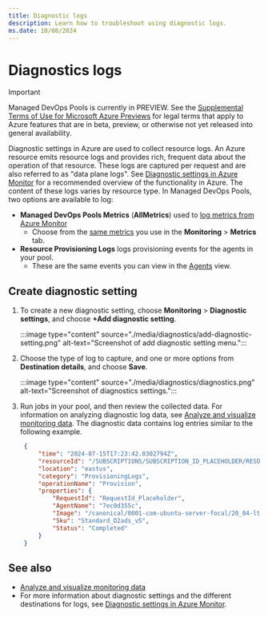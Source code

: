 ```yaml
---
title: Diagnostic logs
description: Learn how to troubleshoot using diagnostic logs.
ms.date: 10/08/2024
---
```


# Diagnostics logs

> [!IMPORTANT]
> Managed DevOps Pools is currently in PREVIEW.
> See the [Supplemental Terms of Use for Microsoft Azure Previews](https://azure.microsoft.com/support/legal/preview-supplemental-terms/) for legal terms that apply to Azure features that are in beta, preview, or otherwise not yet released into general availability.

Diagnostic settings in Azure are used to collect resource logs. An Azure resource emits resource logs and provides rich, frequent data about the operation of that resource. These logs are captured per request and are also referred to as "data plane logs". See [Diagnostic settings in Azure Monitor](/azure/azure-monitor/essentials/diagnostic-settings) for a recommended overview of the functionality in Azure. The content of these logs varies by resource type. In Managed DevOps Pools, two options are available to log:

- **Managed DevOps Pools Metrics** (**AllMetrics**) used to [log metrics from Azure Monitor](/azure/azure-monitor/essentials/diagnostic-settings)
  - Choose from the [same metrics](./monitor-pool.md#available-metrics) you use in the **Monitoring** > **Metrics** tab.
- **Resource Provisioning Logs** logs provisioning events for the agents in your pool. 
  - These are the same events you can view in the [Agents](./view-agents.md) view. 

## Create diagnostic setting

1. To create a new diagnostic setting, choose **Monitoring** > **Diagnostic settings**, and choose **+Add diagnostic setting**.

   :::image type="content" source="./media/diagnostics/add-diagnostic-setting.png" alt-text="Screenshot of add diagnostic setting menu.":::

2. Choose the type of log to capture, and one or more options from **Destination details**, and choose **Save**.

   :::image type="content" source="./media/diagnostics/diagnostics.png" alt-text="Screenshot of diagnostics settings.":::

3. Run jobs in your pool, and then review the collected data. For information on analyzing diagnostic log data, see [Analyze and visualize monitoring data](/azure/azure-monitor/best-practices-analysis). The diagnostic data contains log entries similar to the following example.

   ```json
    {
        "time": "2024-07-15T17:23:42.0302794Z",
        "resourceId": "/SUBSCRIPTIONS/SUBSCRIPTION_ID_PLACEHOLDER/RESOURCEGROUPS/FABRIKAM-POOLS/PROVIDERS/MICROSOFT.DEVOPSINFRASTRUCTURE/POOLS/FABRIKAM_POOL",
        "location": "eastus",
        "category": "ProvisioningLogs",
        "operationName": "Provision",
        "properties": {
            "RequestId": "RequestId_Placeholder",
            "AgentName": "7ec0d355c",
            "Image": "/canonical/0001-com-ubuntu-server-focal/20_04-lts-gen2/20.04.202407040",
            "Sku": "Standard_D2ads_v5",
            "Status": "Completed"
        }
    }
   ```
## See also

* [Analyze and visualize monitoring data](/azure/azure-monitor/best-practices-analysis)
* For more information about diagnostic settings and the different destinations for logs, see [Diagnostic settings in Azure Monitor](/azure/azure-monitor/essentials/diagnostic-settings).

